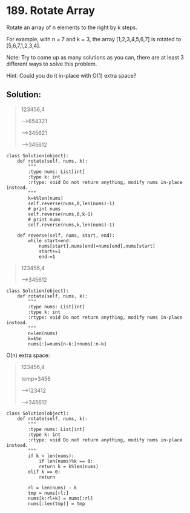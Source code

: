 # 189. Rotate Array

Rotate an array of n elements to the right by k steps.

For example, with n = 7 and k = 3, the array [1,2,3,4,5,6,7] is rotated to [5,6,7,1,2,3,4].

Note:
Try to come up as many solutions as you can, there are at least 3 different ways to solve this problem.

Hint:
Could you do it in-place with O(1) extra space?

## Solution:

>123456,4
>
>-->654321
>
>-->345621
>
>-->345612


    class Solution(object):
        def rotate(self, nums, k):
            """
            :type nums: List[int]
            :type k: int
            :rtype: void Do not return anything, modify nums in-place instead.
            """
            k=k%len(nums)
            self.reverse(nums,0,len(nums)-1)
            # print nums
            self.reverse(nums,0,k-1)
            # print nums
            self.reverse(nums,k,len(nums)-1)
    
        def reverse(self, nums, start, end):
            while start<end:
                nums[start],nums[end]=nums[end],nums[start]
                start+=1
                end-=1
>123456,4
>
>-->345612

    class Solution(object):
        def rotate(self, nums, k):
            """
            :type nums: List[int]
            :type k: int
            :rtype: void Do not return anything, modify nums in-place instead.
            """
            n=len(nums)
            k=k%n
            nums[:]=nums[n-k:]+nums[:n-k]
O(n) extra space:
>123456,4
>
>temp=3456
>
>-->123412
>
>-->345612
       
    class Solution(object):
        def rotate(self, nums, k):
            """
            :type nums: List[int]
            :type k: int
            :rtype: void Do not return anything, modify nums in-place instead.
            """
            if k > len(nums):
                if len(nums)%k == 0: 
                return k = k%len(nums)
            elif k == 0:
                return
            
            rl = len(nums) - k
            tmp = nums[rl:]
            nums[k:rl+k] = nums[:rl]
            nums[:len(tmp)] = tmp
